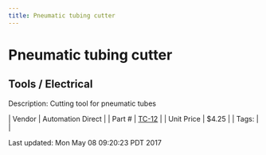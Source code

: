 ```yaml
---
title: Pneumatic tubing cutter
---
```


# Pneumatic tubing cutter
## Tools / Electrical
Description: 	Cutting tool for pneumatic tubes 

| Vendor | Automation Direct | 
| Part # | [TC-12](http://www.automationdirect.com/adc/Shopping/Catalog/Pneumatic_Components/Pneumatic_Accessories/Flexible_Pneumatic_Tubing_-a-_Hoses_Accessories/TC-12) | 
| Unit Price | $4.25 | 
| Tags: |  | 

Last updated: Mon May 08 09:20:23 PDT 2017
